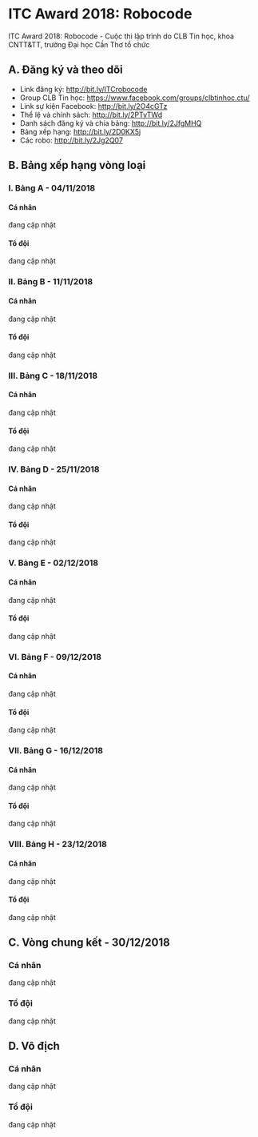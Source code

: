# ITC Award 2018: Robocode
ITC Award 2018: Robocode - Cuộc thi lập trình do CLB Tin học, khoa CNTT&TT, trường Đại học Cần Thơ tổ chức

## A. Đăng ký và theo dõi
* Link đăng ký: http://bit.ly/ITCrobocode
* Group CLB Tin học: https://www.facebook.com/groups/clbtinhoc.ctu/
* Link sự kiện Facebook: http://bit.ly/2O4cGTz
* Thể lệ và chính sách: http://bit.ly/2PTyTWd
* Danh sách đăng ký và chia bảng: http://bit.ly/2JfgMHQ
* Bảng xếp hạng: http://bit.ly/2D0KX5j
* Các robo: http://bit.ly/2Jg2Q07

## B. Bảng xếp hạng vòng loại
### I. Bảng A - 04/11/2018
#### Cá nhân
đang cập nhật
#### Tổ đội
đang cập nhật

### II. Bảng B - 11/11/2018
#### Cá nhân
đang cập nhật
#### Tổ đội
đang cập nhật

### III. Bảng C - 18/11/2018
#### Cá nhân
đang cập nhật
#### Tổ đội
đang cập nhật

### IV. Bảng D - 25/11/2018
#### Cá nhân
đang cập nhật
#### Tổ đội
đang cập nhật

### V. Bảng E - 02/12/2018
#### Cá nhân
đang cập nhật
#### Tổ đội
đang cập nhật

### VI. Bảng F - 09/12/2018
#### Cá nhân
đang cập nhật
#### Tổ đội
đang cập nhật

### VII. Bảng G - 16/12/2018
#### Cá nhân
đang cập nhật
#### Tổ đội
đang cập nhật

### VIII. Bảng H - 23/12/2018
#### Cá nhân
đang cập nhật
#### Tổ đội
đang cập nhật

## C. Vòng chung kết - 30/12/2018
### Cá nhân
đang cập nhật
### Tổ đội
đang cập nhật

## D. Vô địch
### Cá nhân
đang cập nhật
### Tổ đội
đang cập nhật
